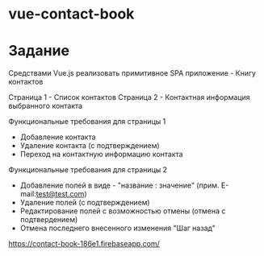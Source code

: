 # vue-contact-book

# Задание

Средствами Vue.js реализовать примитивное SPA приложение - Книгу контактов

Страница 1 - Список контактов
Страница 2 - Контактная информация выбранного контакта


Функциональные требования для страницы 1
   - Добавление контакта
   - Удаление контакта (с подтверждением)
   - Переход на контактную информацию контакта


Функциональные требования для страницы 2
   - Добавление полей в виде - "название : значение" (прим. E-mail:test@test.com)
   - Удаление полей (с подтверждением)
   - Редактирование полей с возможностью отмены (отмена с подтвердением)
   - Отмена последнего внесенного изменения "Шаг назад"




https://contact-book-186e1.firebaseapp.com/
